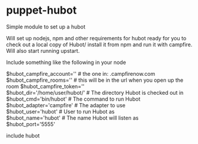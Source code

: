 puppet-hubot
============

Simple module to set up a hubot

Will set up nodejs, npm and other requirements for hubot ready for you to check out a local
copy of Hubot/ install it from npm and run it with campfire. Will also start running upstart.

Include something like the following in your node

$hubot_campfire_account='<account name>' # the one in: <companyname>.campfirenow.com  
$hubot_campfire_rooms='<room id>' # this will be in the url when you open up the room 
$hubot_campfire_token='<very large collection of characters>'  
$hubot_dir='/home/user/hubot/' # The directory Hubot is checked out in  
$hubot_cmd='bin/hubot' # The command to run Hubot  
$hubot_adapter='campfire' # The adapter to use  
$hubot_user='hubot' # User to run Hubot as  
$hubot_name='hubot' # The name Hubot will listen as  
$hubot_port='5555'  

include hubot
